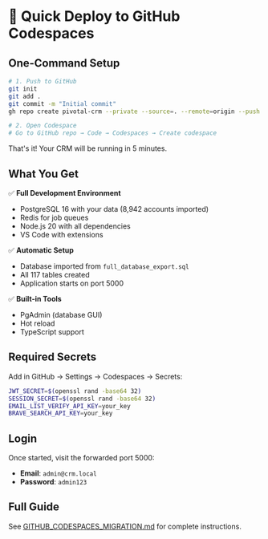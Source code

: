 # 🚀 Quick Deploy to GitHub Codespaces

## One-Command Setup

```bash
# 1. Push to GitHub
git init
git add .
git commit -m "Initial commit"
gh repo create pivotal-crm --private --source=. --remote=origin --push

# 2. Open Codespace
# Go to GitHub repo → Code → Codespaces → Create codespace
```

That's it! Your CRM will be running in 5 minutes.

## What You Get

✅ **Full Development Environment**
- PostgreSQL 16 with your data (8,942 accounts imported)
- Redis for job queues
- Node.js 20 with all dependencies
- VS Code with extensions

✅ **Automatic Setup**
- Database imported from `full_database_export.sql`
- All 117 tables created
- Application starts on port 5000

✅ **Built-in Tools**
- PgAdmin (database GUI)
- Hot reload
- TypeScript support

## Required Secrets

Add in GitHub → Settings → Codespaces → Secrets:

```bash
JWT_SECRET=$(openssl rand -base64 32)
SESSION_SECRET=$(openssl rand -base64 32)
EMAIL_LIST_VERIFY_API_KEY=your_key
BRAVE_SEARCH_API_KEY=your_key
```

## Login

Once started, visit the forwarded port 5000:
- **Email**: `admin@crm.local`
- **Password**: `admin123`

## Full Guide

See [GITHUB_CODESPACES_MIGRATION.md](./GITHUB_CODESPACES_MIGRATION.md) for complete instructions.
